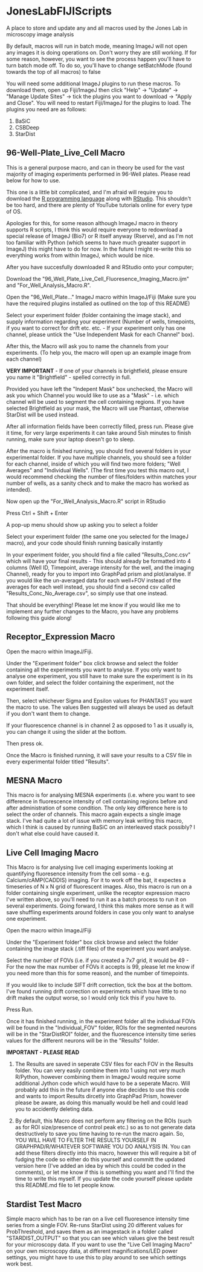 # JonesLabFIJIScripts
A place to store and update any and all macros used by the Jones Lab in microscopy image analysis

By default, macros will run in batch mode, meaning ImageJ will not open any images it is doing operations on. Don't worry they are still working. If for some reason, however, you want to see the process happen you'll have to turn batch mode off. To do so, you'll have to change setBatchMode (found towards the top of all macros) to false

You will need some additional ImageJ plugins to run these macros. To download them, open up Fiji/ImageJ then click "Help" -> "Update" -> "Manage Update Sites" -> tick the plugins you want to download -> "Apply and Close". You will need to restart Fiji/ImageJ for the plugins to load. The plugins you need are as follows:

1. BaSiC
2. CSBDeep
3. StarDist


<strong><h2>96-Well-Plate_Live_Cell Macro</strong></h2>

This is a general purpose macro, and can in theory be used for the vast majority of imaging experiments performed in 96-Well plates. Please read below for how to use. 

This one is a little bit complicated, and I'm afraid will require you to download the <a href="https://cran.rstudio.com/">R programming language</a> along with <a href="https://posit.co/download/rstudio-desktop/">RStudio</a>. This shouldn't be too hard, and there are plenty of YouTube tutorials online for every type of OS. 

Apologies for this, for some reason although ImageJ macro in theory supports R scripts, I think this would require everyone to redownload a special release of ImageJ (Bio7) or R itself anyway (Rserve), and as I'm not too familiar with Python (which seems to have much greaater support in ImageJ) this might have to do for now. In the future I might re-write this so everything works from within ImageJ, which would be nice.

After you have succesfully downloaded R and RStudio onto your computer;

Download the "96_Well_Plate_Live_Cell_Fluoresence_Imaging_Macro.ijm" and "For_Well_Analysis_Macro.R".

Open the "96_Well_Plate..." ImageJ macro within ImageJ/Fiji (Make sure you have the required plugins installed as outlined on the top of this README)

Select your experiment folder (folder containing the image stack), and supply information regarding your experiment (Number of wells, timepoints, if you want to correct for drift etc. etc. -  If your experiment only has one channel, please untick the "Use Independent Mask for each Channel" box). 

After this, the Macro will ask you to name the channels from your experiments. (To help you, the macro will open up an example image from each channel)

<b>VERY IMPORTANT</b> - If one of your channels is brightfield, please ensure you name it "Brightfield" - spelled correctly in full.

Provided you have left the "Indepent Mask" box unchecked, the Macro will ask you which Channel you would like to use as a "Mask" - i.e. which channel will be used to segment the cell containing regions. If you have selected Brightfield as your mask, the Macro will use Phantast, otherwise StarDist will be used instead.

After all information fields have been correctly filled, press run. Please give it time, for very large experiments it can take around 5ish minutes to finish running, make sure your laptop doesn't go to sleep.

After the macro is finished running, you should find several folders in your experimental folder. If you have multiple channels, you should see a folder for each channel, inside of which you will find two more folders; "Well Averages" and "Individual Wells". (The first time you test this macro out, I would recommend checking the number of files/folders within matches your number of wells, as a sanity check and to make the macro has worked as intended).

Now open up the "For_Well_Analysis_Macro.R" script in RStudio

Press Ctrl + Shift + Enter

A pop-up menu should show up asking you to select a folder

Select your experiment folder (the same one you selected for the ImageJ macro), and your code should finish running basically instantly

In your experiment folder, you should find a file called "Results_Conc.csv" which will have your final results - This should already be formatted into 4 columns (Well ID, Timepoint, average intensity for the well, and the imaging Channel), ready for you to import into GraphPad prism and plot/analyse. If you would like the un-averaged data for each well+FOV instead of the averages for each well instead, you should find a second csv called "Results_Conc_No_Average.csv", so simply use that one instead.

That should be everything! Please let me know if you would like me to implement any further changes to the Macro, you have any problems following this guide along!

<strong><h2>Receptor_Expression Macro</strong></h2>

Open the macro within ImageJ/Fiji.

Under the "Experiment folder" box click browse and select the folder containing all the experiments you want to analyse. If you only want to analyse one experiment, you still have to make sure the experiment is in its own folder, and select the folder containing the experiment, not the experiment itself.

Then, select whichever Sigma and Epsilon values for PHANTAST you want the macro to use. The values Ben suggested will always be used as default if you don't want them to change.

If your fluorescence channel is in channel 2 as opposed to 1 as it usually is, you can change it using the slider at the bottom.

Then press ok. 

Once the Macro is finished running, it will save your results to a CSV file in every experimental folder titled "Results".

<strong><h2>MESNA Macro</strong></h2>

This macro is for analysing MESNA experiments (i.e. where you want to see difference in fluorescence intensity of cell containing regions before and after administration of some condition. The only key difference here is to select the order of channels. This macro again expects a single image stack. I've had quite a lot of issue with memory leak writing this macro, which I think is caused by running BaSiC on an interleaved stack possibly? I don't what else could have caused it. 

<strong><h2>Live Cell Imaging Macro</strong></h2>

This Macro is for analysing live cell imaging experiments looking at quantifying fluoresence intensity from the cell soma - e.g. Calcium/cAMP(CADDIS) imaging. For it to work off the bat, it expectes a timeseries of N x N grid of fluorescent images. Also, this macro is run on a folder containing single experiment, unlike the receptor expression macro I've written above, so you'll need to run it as a batch process to run it on several experiments. Going forward, I think this makes more sense as it will save shuffling experiments around folders in case you only want to analyse one experiment.

Open the macro within ImageJ/Fiji

Under the "Experiment folder" box click browse and select the folder containing the image stack (.tiff files) of the experiment you want analyse.

Select the number of FOVs (i.e. if you created a 7x7 grid, it would be 49 - For the now the max number of FOVs it accepts is 99, please let me know if you need more than this for some reason), and the number of timepoints.

If you would like to include SIFT drift correction, tick the box at the bottom. I've found running drift correction on experiments which have little to no drift makes the output worse, so I would only tick this if you have to.

Press Run.

Once it has finished running, in the experiment folder all the individual FOVs will be found in the "Individual_FOV" folder, ROIs for the segmented neurons will be in the "StarDistROI" folder, and the fluorescence intensity time series values for the different neurons will be in the "Results" folder. 

<b>IMPORTANT - PLEASE READ</b>

1. The Results are saved in seperate CSV files for each FOV in the Results folder. You can very easily combine them into 1 using not very much R/Python, however combining them in ImageJ would require some additional Jython code which would have to be a seperate Macro. Will probably add this in the future if anyone else decides to use this code and wants to import Results dircetly into GraphPad Prism, however please be aware, as doing this manually would be hell and could lead you to accidently deleting data.

2. By default, this Macro does not perform any filtering on the ROIs (such as for ROI size/presence of control peak etc.) so as to not generate data destructively to save you time having to re-run the macro again. So, YOU WILL HAVE TO FILTER THE RESULTS YOURSELF IN GRAPHPAD/R/WHATEVER SOFTWARE YOU DO ANALYSIS IN. You can add these filters directly into this macro, however this will require a bit of fudging the code so either do this yourself and committ the updated version here (I've added an idea by which this could be coded in the comments), or let me know if this is something you want and I'll find the time to write this myself. If you update the code yourself please update this README.md file to let people know. 


<strong><h2>Stardist Test Macro</strong></h2>

Simple macro which has to be ran on a live cell fluoresence intensity time series from a single FOV. Re-runs StarDist using 20 different values for ProbThreshold, and saves them as an imagestack in a folder called "STARDIST_OUTPUT" so that you can see which values give the best result for your microscopy data. If you want to use the "Live Cell Imaging Macro" on your own microscopy data, at different magnifications/LED power settings, you might have to use this to play around to see which settings work best.

